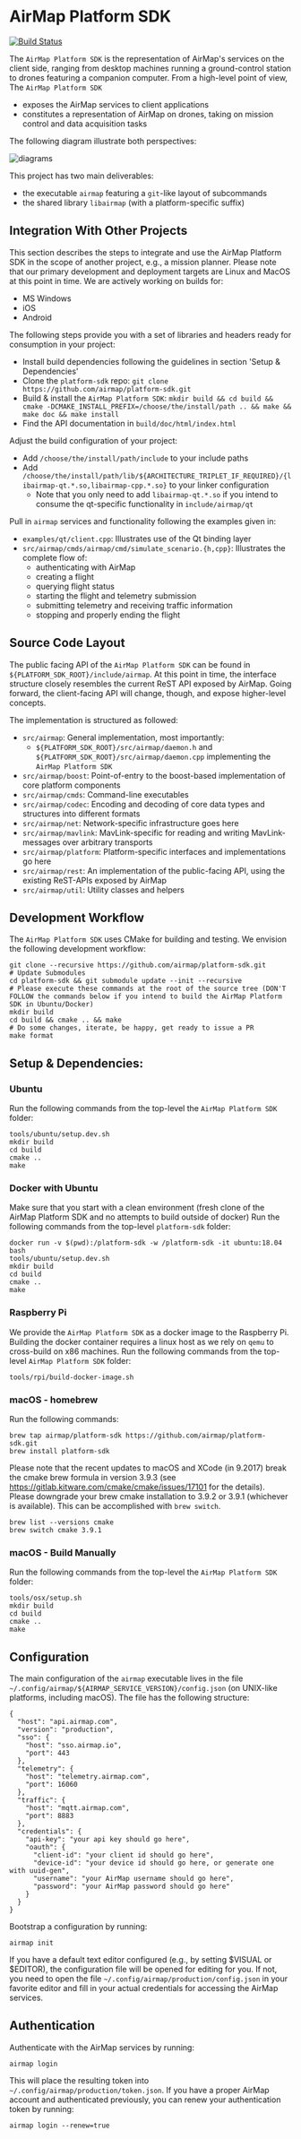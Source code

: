 # AirMap Platform SDK

[![Build Status](https://dev.azure.com/airmap-platform-ci/airmap-platform-ci/_apis/build/status/airmap.platform-sdk?branchName=master)](https://dev.azure.com/airmap-platform-ci/airmap-platform-ci/_build/latest?definitionId=45&branchName=master)


The `AirMap Platform SDK` is the representation of AirMap's services on the client side, ranging from desktop machines running a ground-control station to drones featuring a companion computer. From a high-level point of view, The `AirMap Platform SDK`

 - exposes the AirMap services to client applications
 - constitutes a representation of AirMap on drones, taking on mission control and data acquisition tasks

The following diagram illustrate both perspectives:

![diagrams](doc/images/airmap-platform-sdk-diagrams.png)

This project has two main deliverables:

 - the executable `airmap` featuring a `git`-like layout of subcommands
 - the shared library `libairmap` (with a platform-specific suffix)

## Integration With Other Projects

This section describes the steps to integrate and use the AirMap Platform SDK in the scope of another project, e.g., a mission planner.
Please note that our primary development and deployment targets are Linux and MacOS at this point in time. We are actively working on builds for:

 * MS Windows
 * iOS
 * Android

The following steps provide you with a set of libraries and headers ready for consumption in your project:
 * Install build dependencies following the guidelines in section 'Setup & Dependencies'
 * Clone the `platform-sdk` repo: `git clone https://github.com/airmap/platform-sdk.git`
 * Build & install the `AirMap Platform SDK`: `mkdir build && cd build && cmake -DCMAKE_INSTALL_PREFIX=/choose/the/install/path .. && make && make doc && make install`
 * Find the API documentation in `build/doc/html/index.html`

Adjust the build configuration of your project:
   * Add `/choose/the/install/path/include` to your include paths
   * Add `/choose/the/install/path/lib/${ARCHITECTURE_TRIPLET_IF_REQUIRED}/{libairmap-qt.*.so,libairmap-cpp.*.so}` to your linker configuration
     * Note that you only need to add `libairmap-qt.*.so` if you intend to consume the qt-specific functionality in `include/airmap/qt`

Pull in `airmap` services and functionality following the examples given in:
  * `examples/qt/client.cpp`: Illustrates use of the Qt binding layer
  * `src/airmap/cmds/airmap/cmd/simulate_scenario.{h,cpp}`: Illustrates the complete flow of:
    * authenticating with AirMap
    * creating a flight
    * querying flight status
    * starting the flight and telemetry submission
    * submitting telemetry and receiving traffic information
    * stopping and properly ending the flight

## Source Code Layout

The public facing API of the `AirMap Platform SDK` can be found in `${PLATFORM_SDK_ROOT}/include/airmap`. At this point in time, the interface
structure closely resembles the current ReST API exposed by AirMap. Going forward, the client-facing API will change, though,
and expose higher-level concepts.

The implementation is structured as followed:
 - `src/airmap`: General implementation, most importantly:
   - `${PLATFORM_SDK_ROOT}/src/airmap/daemon.h` and `${PLATFORM_SDK_ROOT}/src/airmap/daemon.cpp` implementing the `AirMap Platform SDK`
 - `src/airmap/boost`: Point-of-entry to the boost-based implementation of core platform components
 - `src/airmap/cmds`: Command-line executables
 - `src/airmap/codec`: Encoding and decoding of core data types and structures into different formats
 - `src/airmap/net`: Network-specific infrastructure goes here
 - `src/airmap/mavlink`: MavLink-specific for reading and writing MavLink-messages over arbitrary transports
 - `src/airmap/platform`: Platform-specific interfaces and implementations go here
 - `src/airmap/rest`: An implementation of the public-facing API, using the existing ReST-APIs exposed by AirMap
 - `src/airmap/util`: Utility classes and helpers

## Development Workflow

The `AirMap Platform SDK` uses CMake for building and testing. We envision the following development workflow:

```# Clone platform-sdk and all its dependencies
git clone --recursive https://github.com/airmap/platform-sdk.git
# Update Submodules
cd platform-sdk && git submodule update --init --recursive
# Please execute these commands at the root of the source tree (DON'T FOLLOW the commands below if you intend to build the AirMap Platform SDK in Ubuntu/Docker)
mkdir build
cd build && cmake .. && make
# Do some changes, iterate, be happy, get ready to issue a PR
make format
```

## Setup & Dependencies:

### Ubuntu
Run the following commands from the top-level the `AirMap Platform SDK` folder:

```
tools/ubuntu/setup.dev.sh
mkdir build
cd build
cmake ..
make
```

### Docker with Ubuntu
Make sure that you start with a clean environment (fresh clone of the AirMap Platform SDK and no attempts to build outside of docker)
Run the following commands from the top-level `platform-sdk` folder:

```
docker run -v $(pwd):/platform-sdk -w /platform-sdk -it ubuntu:18.04 bash
tools/ubuntu/setup.dev.sh
mkdir build
cd build
cmake ..
make
```

### Raspberry Pi
We provide the `AirMap Platform SDK` as a docker image to the Raspberry Pi. Building the docker container requires a linux host as we rely on `qemu` to cross-build on x86 machines. Run the following commands from the top-level `AirMap Platform SDK` folder:
```
tools/rpi/build-docker-image.sh
```

### macOS - homebrew
Run the following commands:
```
brew tap airmap/platform-sdk https://github.com/airmap/platform-sdk.git
brew install platform-sdk
```
Please note that the recent updates to macOS and XCode (in 9.2017) break the cmake brew formula in version 3.9.3 (see https://gitlab.kitware.com/cmake/cmake/issues/17101 for the details). Please downgrade your brew cmake installation to 3.9.2 or 3.9.1 (whichever is available). This can be accomplished with `brew switch`.
```
brew list --versions cmake
brew switch cmake 3.9.1
```

### macOS - Build Manually
Run the following commands from the top-level the `AirMap Platform SDK` folder:
```
tools/osx/setup.sh
mkdir build
cd build
cmake ..
make
```

## Configuration

The main configuration of the `airmap` executable lives in the file `~/.config/airmap/${AIRMAP_SERVICE_VERSION}/config.json` (on UNIX-like platforms, including macOS). The file has the following structure:
```
{
  "host": "api.airmap.com",
  "version": "production",
  "sso": {
    "host": "sso.airmap.io",
    "port": 443
  },
  "telemetry": {
    "host": "telemetry.airmap.com",
    "port": 16060
  },
  "traffic": {
    "host": "mqtt.airmap.com",
    "port": 8883
  },
  "credentials": {
    "api-key": "your api key should go here",
    "oauth": {
      "client-id": "your client id should go here",
      "device-id": "your device id should go here, or generate one with uuid-gen",
      "username": "your AirMap username should go here",
      "password": "your AirMap password should go here"
    }
  }
}
```
Bootstrap a configuration by running:
```
airmap init
```
If you have a default text editor configured (e.g., by setting $VISUAL or $EDITOR), the configuration file will be opened for editing for you. If not, you need to open the file `~/.config/airmap/production/config.json` in your favorite editor and fill in your actual credentials for accessing the AirMap services.

## Authentication
Authenticate with the AirMap services by running:
```
airmap login
```
This will place the resulting token into `~/.config/airmap/production/token.json`.
If you have a proper AirMap account and authenticated previously, you can renew your authentication token by running:
```
airmap login --renew=true
```
